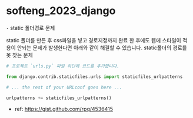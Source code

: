 # softeng_2023_django




`-` static 폴더경로 문제

static 폴더를 만든 후 css파일을 넣고 경로지정까지 완료 한 후에도 웹에 스타일이 적용이 안되는 문제가 발생한다면 아래와 같이 해결할 수 있습니다.
static폴더의 경로를 못 찾는 문제


```python
# 프로젝트 `urls.py` 파일 하단에 코드를 추가합니다.

from django.contrib.staticfiles.urls import staticfiles_urlpatterns

# ... the rest of your URLconf goes here ...

urlpatterns += staticfiles_urlpatterns()
```
- ref: <https://gist.github.com/rpq/4536415>
